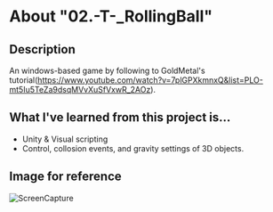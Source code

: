 # About "02.-T-_RollingBall"

## Description
An windows-based game by following to GoldMetal's tutorial(https://www.youtube.com/watch?v=7plGPXkmnxQ&list=PLO-mt5Iu5TeZa9dsqMVvXuSfVxwR_2AOz).

## What I've learned from this project is...
- Unity & Visual scripting
- Control, collosion events, and gravity settings of 3D objects.

## Image for reference
![ScreenCapture](https://user-images.githubusercontent.com/118697338/202965464-2364f41d-7e46-4255-a05d-df2a84d95d35.png)
